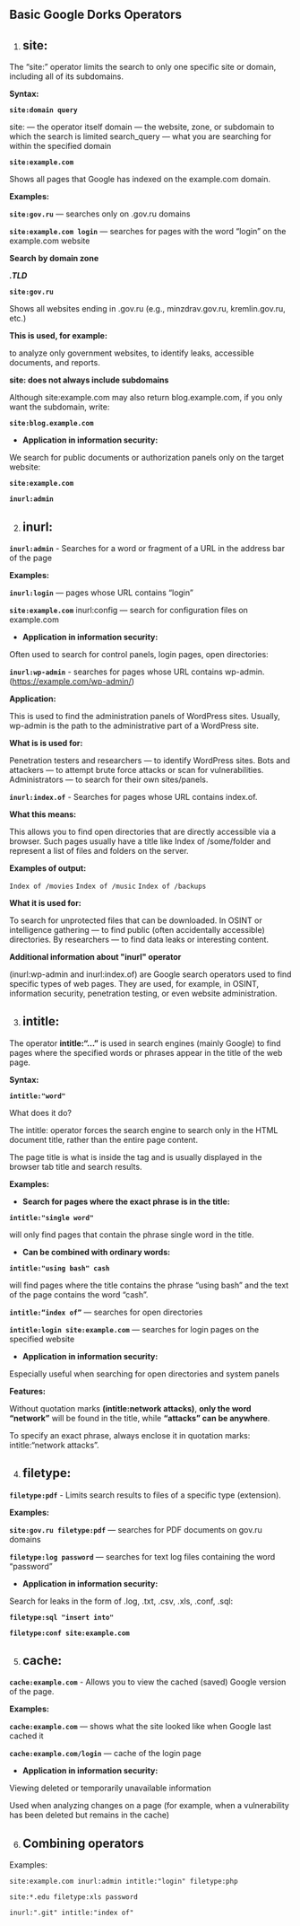 ## Basic Google Dorks Operators

1. ## site:

The “site:” operator limits the search to only one specific site or domain, including all of its subdomains.

**Syntax:** 

**`site:domain query`**

site: — the operator itself
domain — the website, zone, or subdomain to which the search is limited
search_query — what you are searching for within the specified domain

**`site:example.com`**

Shows all pages that Google has indexed on the example.com domain.

**Examples:**

**`site:gov.ru`** — searches only on .gov.ru domains

**`site:example.com login`** — searches for pages with the word “login” on the example.com website

**Search by domain zone**

**_.TLD_**

**`site:gov.ru`** 

Shows all websites ending in .gov.ru (e.g., minzdrav.gov.ru, kremlin.gov.ru, etc.)

**This is used, for example:**

to analyze only government websites,
to identify leaks, accessible documents, and reports.

**site: does not always include subdomains**

Although site:example.com may also return blog.example.com, if you only want the subdomain, write:

**`site:blog.example.com`**

- **Application in information security:**

We search for public documents or authorization panels only on the target website:

**`site:example.com`** 

**`inurl:admin`**


2. ## inurl:
**`inurl:admin`** - Searches for a word or fragment of a URL in the address bar of the page

**Examples:**

**`inurl:login`** — pages whose URL contains “login”

**`site:example.com`** inurl:config — search for configuration files on example.com

- **Application in information security:**

Often used to search for control panels, login pages, open directories:

**`inurl:wp-admin`** - searches for pages whose URL contains wp-admin. (https://example.com/wp-admin/)

**Application:**

This is used to find the administration panels of WordPress sites. Usually, wp-admin is the path to the administrative part of a WordPress site.

**What is is used for:**

Penetration testers and researchers — to identify WordPress sites.
Bots and attackers — to attempt brute force attacks or scan for vulnerabilities.
Administrators — to search for their own sites/panels.

**`inurl:index.of`** - Searches for pages whose URL contains index.of.

**What this means:**

This allows you to find open directories that are directly accessible via a browser. Such pages usually have a title like Index of /some/folder and represent a list of files and folders on the server.

**Examples of output:**

`Index of /movies`
`Index of /music`
`Index of /backups`

**What it is used for:**

To search for unprotected files that can be downloaded.
In OSINT or intelligence gathering — to find public (often accidentally accessible) directories.
By researchers — to find data leaks or interesting content.


**Additional information about "inurl" operator**

(inurl:wp-admin and inurl:index.of) are Google search operators used to find specific types of web pages. They are used, for example, in OSINT, information security, penetration testing, or even website administration.


3. ## intitle:

The operator **intitle:“...”** is used in search engines (mainly Google) to find pages where the specified words or phrases appear in the title of the web page.

**Syntax:**

**`intitle:"word"`**

What does it do?

The intitle: operator forces the search engine to search only in the HTML document title, rather than the entire page content.

The page title is what is inside the <title>...</title> tag and is usually displayed in the browser tab title and search results.

**Examples:**

- **Search for pages where the exact phrase is in the title:**

**`intitle:"single word"`**

will only find pages that contain the phrase single word in the title.

- **Can be combined with ordinary words:**

**`intitle:"using bash" cash`**

will find pages where the title contains the phrase “using bash” and the text of the page contains the word “cash”.

**`intitle:“index of”`** — searches for open directories

**`intitle:login site:example.com`** — searches for login pages on the specified website

- **Application in information security:**

Especially useful when searching for open directories and system panels

**Features:**

Without quotation marks **(intitle:network attacks)**, **only the word “network”** will be found in the title, while **“attacks” can be anywhere**.

To specify an exact phrase, always enclose it in quotation marks: intitle:“network attacks”.


4. ## filetype:
**`filetype:pdf`** - Limits search results to files of a specific type (extension).

**Examples:**

**`site:gov.ru filetype:pdf`** — searches for PDF documents on gov.ru domains

**`filetype:log password`** — searches for text log files containing the word “password”

- **Application in information security:**

Search for leaks in the form of .log, .txt, .csv, .xls, .conf, .sql:

**`filetype:sql "insert into"`**

**`filetype:conf site:example.com`**


5. ## cache:
**`cache:example.com`** - Allows you to view the cached (saved) Google version of the page.

**Examples:**

**`cache:example.com`** — shows what the site looked like when Google last cached it

**`cache:example.com/login`** — cache of the login page

- **Application in information security:**

Viewing deleted or temporarily unavailable information

Used when analyzing changes on a page (for example, when a vulnerability has been deleted but remains in the cache)

6. ## Combining operators
Examples:

```Dorks
site:example.com inurl:admin intitle:"login" filetype:php

site:*.edu filetype:xls password

inurl:".git" intitle:"index of"


